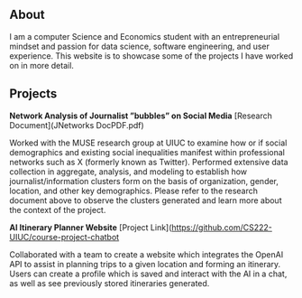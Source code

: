 ## About
I am a computer Science and Economics student with an entrepreneurial mindset and passion for data science, software engineering, and user experience. This website is to showcase some of the projects I have worked on in more detail.

## Projects
**Network Analysis of Journalist ”bubbles” on Social Media**
[Research Document](JNetworks DocPDF.pdf)

Worked with the MUSE research group at UIUC to examine how or if social demographics and existing social inequalities manifest within professional networks such as X (formerly known as Twitter). Performed extensive data collection in aggregate, analysis, and modeling to establish how journalist/information clusters form on the basis of organization, gender, location, and other key demographics. Please refer to the research document above to observe the clusters generated and learn more about the context of the project.

**AI Itinerary Planner Website**
[Project Link](https://github.com/CS222-UIUC/course-project-chatbot

Collaborated with a team to create a website which integrates the OpenAI API to assist in planning trips to a given location and forming an itinerary. Users can create a profile which is saved and interact with the AI in a chat, as well as see previously stored itineraries generated.
